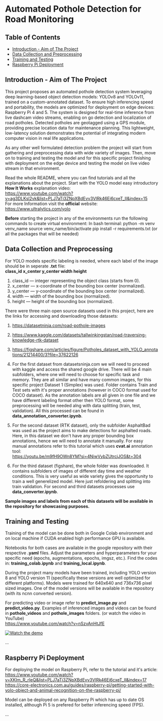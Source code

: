 # Automated Pothole Detection for Road Monitoring

## Table of Contents
- [Introduction - Aim of The Project](#introduction)
- [Data Collection and Preprocessing](#data-preprocessing)
- [Training and Testing](#training)
- [Raspberry Pi Deployment](#raspberry-pi])

## Introduction - Aim of The Project
This project proposes an automated pothole detection system leveraging deep learning-based object detection models: YOLOv8 and YOLOv11, trained on a custom-annotated dataset. To ensure high inferencing speed and portability, the models are optimized for deployment on edge devices: Raspberry Pi 4 and 5. The system is designed for real-time inference from live dashcam video streams, enabling on go detection and localization of road potholes. Detected potholes are geotagged using a GPS module, providing precise location data for maintenance planning. This lightweight, low-latency solution demonstrates the potential of integrating modern computer vision in real life applications.

As any other well formulated detection problem the project will start from gathering and preprocessing data with wide variety of images. Then, move on to training and testing the model and for this specific project finishing with deployment on the edge device and testing the model on live video stream in that environment.

Read the whole README, where you can find tutorials and all the explanations about the project.
Start with the YOLO model easy introductory **How It Works** explanation video: <br>
https://www.youtube.com/watch?v=ag3DLKsl2vk&list=PLJ7aTi3ZNpXBdEvv3VlRk46Ei6cxeT_Il&index=15 <br>
For more Information visit the **official** website: <br>
https://www.ultralytics.com/yolo

**Before** starting the project in any of the environments run the following commands to create virtual environment:
In bash terminal:
python -m venv venv_name
source venv_name/bin/activate
pip install -r requirements.txt (or all the packages that will be needed)

## Data Collection and Preprocessing
For YOLO models specific labeling is needed, where each label of the image should be in seperate **.txt** file: <br>
**class_id x_center y_center width height**
1. class_id — integer representing the object class (starts from 0).
2. x_center — x-coordinate of the bounding box center (normalized).
3. y_center — y-coordinate of the bounding box center (normalized).
4. width — width of the bounding box (normalized).
5. height — height of the bounding box (normalized).

There were three main open source datasets used in this project, here are the links for accessing and downloading those datasets:
1. https://datasetninja.com/road-pothole-images
2. https://www.kaggle.com/datasets/tallwinkingstan/road-traversing-knowledge-rtk-dataset
3. https://figshare.com/articles/figure/Potholes_dataset_with_YOLO_annotations/21214400/3?file=37622126


1. For the first dataset from datasetsninja.com we will need to proceed with kaggle and access the shared google drive. There will be 4 main subfolders, where one will need to choose for specific task and memory. They are all similar and have many common images, for this specific project Dataset 1 (Simplex) was used. Folder contains Train and Test sets with it's proper annotations (however in COCO format used for COCO dataset). As the annotation labels are all given in one file and we have different labeling format other then YOLO format, some preprocessing will be needed alng with data splitting (train, test, validation). All this processed can be found in **data_annotation_converter.ipynb**.
2. For the second dataset (RTK dataset), only the subfolder AsphaltBad was used as the project aims to make detections for asphalted roads. Here, in this dataset we don't have any proper bounding box annotations, hence we will need to annotate it manually. For easy manual annotations refer to this tutorial which uses **cvat.ai** annotation tool: <br>
https://youtu.be/m9fH9OWn8YM?si=4NiwVybZUtrcjJOS&t=304
3. For the third dataset (figshare), the whole folder was downloaded. It contains subfolders of images of different day time and weather conditions. This is very useful as wide variety gives the opportunity to train a well generelized model. Here just refoldering and splitting into train validation. For second and third datasets processes use **data_converter.ipynb**.

**Sample images and labels from each of this datasets will be available in the repository for showcasing purposes.**

## Training and Testing
Training of the model can be done both in Google Colab environment and on local machine if CUDA enabled high performance GPU is available.

Notebooks for both cases are available in the google repository with their respective **.yaml** files. Adjust the parameters and hyperparameters for your specific need (epochs, augmentations, epochs, imgsz, etc.). Find the codes in:
**training_colab.ipynb** and **training_local.ipynb**.

During the project many models have been trained, including YOLO version 8 and YOLO version 11 (specifically these versions are well optimized for different platforms). Models were trained for 640x640 and 736x736 pixel sized images. One of the model versions will be available in the repository (with its ncnn converted version).

For predicting video or image refer to **predict_image.py** and **predict_video.py**.
Examples of inferenced images and videos can be found in **pothole_videos** and **pothole_images** folders. (or watch the video in YouTube) <br>
https://www.youtube.com/watch?v=nSzvAnHtJfE

[![Watch the demo](https://img.youtube.com/vi/nSzvAnHtJfE/0.jpg)](https://www.youtube.com/watch?v=nSzvAnHtJfE)

...

## Raspberry Pi Deployment
For deploying the model on Raspberry Pi, refer to the tutorial and it's article: <br> 
https://www.youtube.com/watch?v=XKIm_R_rIeQ&list=PLJ7aTi3ZNpXBdEvv3VlRk46Ei6cxeT_Il&index=17 <br>
https://core-electronics.com.au/guides/raspberry-pi/getting-started-with-yolo-object-and-animal-recognition-on-the-raspberry-pi/

Model can be deployed on any Raspberry Pi which has up to date OS installed, although Pi 5 is prefered for better inferencing speed (FPS).

...
